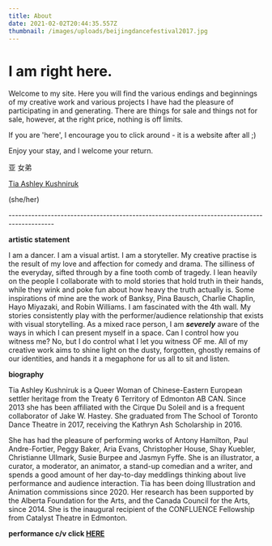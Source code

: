 ```yaml
---
title: About
date: 2021-02-02T20:44:35.557Z
thumbnail: /images/uploads/beijingdancefestival2017.jpg
---
```

# I am right here.

Welcome to my site. Here you will find the various endings and beginnings of my creative work and various projects I have had the pleasure of participating in and generating. There are things for sale and things not for sale, however, at the right price, nothing is off limits. 

 If you are 'here', I encourage you to click around - it is a website after all ;)

Enjoy your stay,  and I welcome your return.

亚 女弟

[Tia Ashley Kushniruk](https://inuashnar1.tumblr.com/)

(she/her)

\--------------------------------------------------------------------------------------------

**artistic statement**

I am a dancer. I am a visual artist. I am a storyteller. My creative practise is the result of my love and affection for comedy and drama. The silliness of the everyday, sifted through by a fine tooth comb of tragedy. I lean heavily on the people I collaborate with to mold stories that hold truth in their hands, while they wink and poke fun about how heavy the truth actually is. Some inspirations of mine are the work of Banksy, Pina Bausch, Charlie Chaplin, Hayo Miyazaki, and Robin Williams. I am fascinated with the 4th wall. My stories consistently play with the performer/audience relationship that exists with visual storytelling. As a mixed race person, I am ***severely*** aware of the ways in which I can present myself in a space. Can I control how you witness me? No, but I do control what I let you witness OF me. All of my creative work aims to shine light on the dusty, forgotten, ghostly remains of our identities, and hands it a megaphone for us all to sit and listen. 

**biography** 

Tia Ashley Kushniruk is a Queer Woman of Chinese-Eastern European settler heritage from the Treaty 6 Territory of Edmonton AB CAN. Since 2013 she has been affiliated with the Cirque Du Soleil and is a frequent collaborator of Jake W. Hastey. She graduated from The School of Toronto Dance Theatre in 2017, receiving the Kathryn Ash Scholarship in 2016.

She has had the pleasure of performing works of Antony Hamilton, Paul Andre-Fortier, Peggy Baker, Aria Evans, Christopher House, Shay Kuebler, Christianne Ullmark, Susie Burpee and Jasmyn Fyffe. She is an illustrator, a curator, a moderator, an animator, a stand-up comedian and a writer, and spends a good amount of her day-to-day meddlings thinking about live performance and audience interaction. Tia has been doing Illustration and Animation commissions since 2020. Her research has been supported by the Alberta Foundation for the Arts, and the Canada Council for the Arts, since 2014. She is the inaugural recipient of the CONFLUENCE Fellowship from Catalyst Theatre in Edmonton. 

**performance c/v click [HERE](https://docs.google.com/document/d/1kcvhQCr81SILxBIKoiidS2oDJaWUi6OtJt16Y-LhgsQ/edit?usp=sharing)**